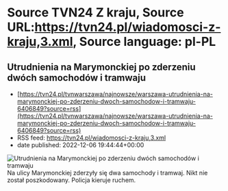 # Source TVN24 Z kraju, Source URL:https://tvn24.pl/wiadomosci-z-kraju,3.xml, Source language: pl-PL

## Utrudnienia na Marymonckiej po zderzeniu dwóch samochodów i tramwaju
 - [https://tvn24.pl/tvnwarszawa/najnowsze/warszawa-utrudnienia-na-marymonckiej-po-zderzeniu-dwoch-samochodow-i-tramwaju-6406849?source=rss](https://tvn24.pl/tvnwarszawa/najnowsze/warszawa-utrudnienia-na-marymonckiej-po-zderzeniu-dwoch-samochodow-i-tramwaju-6406849?source=rss)
 - RSS feed: https://tvn24.pl/wiadomosci-z-kraju,3.xml
 - date published: 2022-12-06 19:44:44+00:00

<img alt="Utrudnienia na Marymonckiej po zderzeniu dwóch samochodów i tramwaju" src="https://tvn24.pl/tvnwarszawa/najnowsze/cdn-zdjecie-05fz2n-zderzenie-na-marymonckiej-6406841/alternates/LANDSCAPE_1280" />
    Na ulicy Marymonckiej zderzyły się dwa samochody i tramwaj. Nikt nie został poszkodowany. Policja kieruje ruchem.
